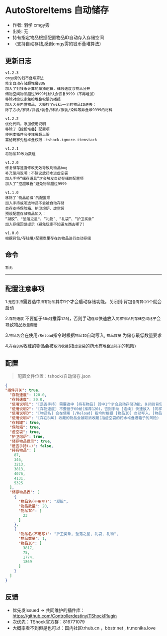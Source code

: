 # AutoStoreItems 自动储存
- 作者: 羽学  cmgy雱
- 出处: 无  
- 持有指定物品根据配置物品ID自动存入存储空间 
- （支持自动存钱,感谢cmgy雱的钱币叠堆算法） 
  
## 更新日志  
```
v1.2.3 
cmgy雱的钱币叠堆算法
修复自动存储超堆叠BUG
加入了对钱币计算的单独逻辑，储钱速度与物品分开
储物空间物品超过9999时默认会恢复9999（不再增加）
移除对给玩家免检堆叠权限的播报
加入大量内置物品，大概抄了wiki一半的物品ID进去：
除了方块/家具/武器/装备/饰品/服装/染料等非叠堆9999的材料

v1.2.2
优化代码，添加使用说明
移除了【控超堆叠】配置项
使用本插件会使堆叠超上限
需给玩家免检堆叠权限：tshock.ignore.itemstack

v1.2.1
将物品ID改为数组

v1.2.0
修复储存速度修改无效导致刷物品bug
补充使用说明：不建议放药水进虚空袋
加入手持“储存道具”才会触发自动存储的配置项
加入了“控超堆叠”避免物品超过9999

v1.1.0  
移除了`物品前缀`的配置项  
加入手持或所选物品不会被自动存储  
自存支持保险箱、护卫熔炉、虚空袋  
预设配置存储物品加入：  
“凝胶”、"坠落之星"、“礼物”、“礼袋”、“护卫奖章”  
加入存储回馈提示（避免玩家不知道东西去哪了）  
  
v1.0.0  
根据背包/存钱罐/配置表里存在的物品进行自动存储  
```
  
## 命令
```
暂无
```

---
配置注意事项
---
1.`是否手持`需要选中`持有物品`其中1个才会启动存储功能，关闭则:背包`含有其中1个`就会启动
    
2.`存物速度` 不要低于`60帧`(推荐`120`)，否则手动`连续`快速放入`同样物品到存储空间格子`会导致物品`数量翻倍`
    
3.`物品名`会在使用`/Reload`指令时根据`物品ID`自动写入, `物品数量` 为储存最低数量要求   

4.`存在BUG`收藏的物品会被`取消收藏`(指`虚空袋`的药水有`堆叠进箱子`的风险)
    
## 配置
> 配置文件位置：tshock/自动储存.json
```json
{
"插件开关": true,
  "存物速度": 120.0,
  "存钱速度": 20.0,
  "使用说明1": "[是否手持] 需要选中 [持有物品] 其中1个才会启动存储功能，关闭则背包含有 其中1个就会启动",
  "使用说明2": "[存物速度] 不要低于60帧(推荐120)，否则手动 [连续] 快速放入 [同样物品到存储空间格子] 会导致物品数量翻倍",
  "使用说明3": "[物品名] 会在使用 [/Reload] 指令时根据 [物品ID] 自动写入，[物品数量] 为储存最低数量要求 ",
  "使用说明4": "[存在BUG] 收藏的物品会被取消收藏(指虚空袋的药水堆叠进箱子的风险) ",
  "存钱罐": true,
  "保险箱": true,
  "虚空袋": true,
  "护卫熔炉": true,
  "储存物品提示": true,
  "是否手持(↓)": false,
  "持有物品": [
    87,
    346,
    3213,
    3813,
    4076,
    4131,
    5325
  ],
  "储存物品表": [
    {
      "物品名(不用写)": "凝胶",
      "物品数量": 20,
      "物品ID": [
        23
      ]
    },
    {
      "物品名(不用写)": "护卫奖章, 坠落之星, 礼袋, 礼物",
      "物品数量": 1,
      "物品ID": [
        3817,
        75,
        1774,
        1869
      ]
    }
  ]
}
```
## 反馈
- 优先发issued -> 共同维护的插件库：https://github.com/Controllerdestiny/TShockPlugin
- 次优先：TShock官方群：816771079
- 大概率看不到但是也可以：国内社区trhub.cn ，bbstr.net , tr.monika.love
